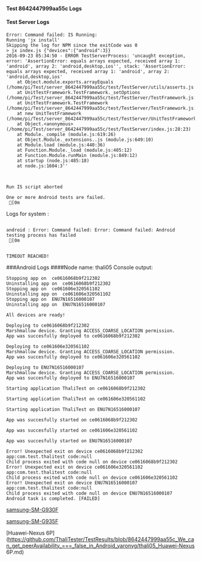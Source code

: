 #### Test 8642447999aa55c Logs

#### Test Server Logs
```
Error: Command failed: IS Running:
Running 'jx install'
Skipping the log for NPM since the exitCode was 0
> jx index.js {"devices":{"android":3}}
2016-09-23 05:34:50 - ERROR TestServerProcess: 'uncaught exception, error: 'AssertionError: equals arrays expected, received array 1: 'android', array 2: 'android,desktop,ios'', stack: 'AssertionError: equals arrays expected, received array 1: 'android', array 2: 'android,desktop,ios'
    at Object.module.exports.arrayEquals (/home/pi/Test/server_8642447999aa55c/test/TestServer/utils/asserts.js:71:3)
    at UnitTestFramework.TestFramework._setOptions (/home/pi/Test/server_8642447999aa55c/test/TestServer/TestFramework.js:86:11)
    at UnitTestFramework.TestFramework (/home/pi/Test/server_8642447999aa55c/test/TestServer/TestFramework.js:23:8)
    at new UnitTestFramework (/home/pi/Test/server_8642447999aa55c/test/TestServer/UnitTestFramework.js:23:28)
    at Object.<anonymous> (/home/pi/Test/server_8642447999aa55c/test/TestServer/index.js:28:23)
    at Module._compile (module.js:619:26)
    at Object.Module._extensions..js (module.js:649:10)
    at Module.load (module.js:440:36)
    at Function.Module._load (module.js:405:12)
    at Function.Module.runMain (module.js:849:12)
    at startup (node.js:485:18)
    at node.js:1604:3''


 
Run IS script aborted
 
One or more Android tests are failed.
 [0m

```


Logs for system : 
```

android : Error: Command failed: Error: Command failed: Android testing process has failed
 [0m


TIMEOUT REACHED!
```
###Android Logs
####Node name: thali05
Console output:
```
Stopping app on  ce0616068b9f212302
Uninstalling app on  ce0616068b9f212302
Stopping app on  ce061606e320561102
Uninstalling app on  ce061606e320561102
Stopping app on  ENU7N16516000107
Uninstalling app on  ENU7N16516000107

All devices are ready!

Deploying to ce0616068b9f212302
Marshmallow device. Granting ACCESS_COARSE_LOCATION permission.
App was succesfully deployed to ce0616068b9f212302

Deploying to ce061606e320561102
Marshmallow device. Granting ACCESS_COARSE_LOCATION permission.
App was succesfully deployed to ce061606e320561102

Deploying to ENU7N16516000107
Marshmallow device. Granting ACCESS_COARSE_LOCATION permission.
App was succesfully deployed to ENU7N16516000107

Starting application ThaliTest on ce0616068b9f212302

Starting application ThaliTest on ce061606e320561102

Starting application ThaliTest on ENU7N16516000107

App was succesfully started on ce0616068b9f212302

App was succesfully started on ce061606e320561102

App was succesfully started on ENU7N16516000107

Error! Unexpected exit on device ce0616068b9f212302 app:com.test.thalitest code:null 
Child process exited with code null on device ce0616068b9f212302
Error! Unexpected exit on device ce061606e320561102 app:com.test.thalitest code:null 
Child process exited with code null on device ce061606e320561102
Error! Unexpected exit on device ENU7N16516000107 app:com.test.thalitest code:null 
Child process exited with code null on device ENU7N16516000107
Android task is completed. [FAILED]
```
[samsung-SM-G930F](https://github.com/ThaliTester/TestResults/blob/8642447999aa55c_We_can_get_peerAvailability_===_false_in_Android_yaronyg/thali05_samsung-SM-G930F.md)

[samsung-SM-G935F](https://github.com/ThaliTester/TestResults/blob/8642447999aa55c_We_can_get_peerAvailability_===_false_in_Android_yaronyg/thali05_samsung-SM-G935F.md)

[Huawei-Nexus 6P](https://github.com/ThaliTester/TestResults/blob/8642447999aa55c_We_can_get_peerAvailability_===_false_in_Android_yaronyg/thali05_Huawei-Nexus 6P.md)




